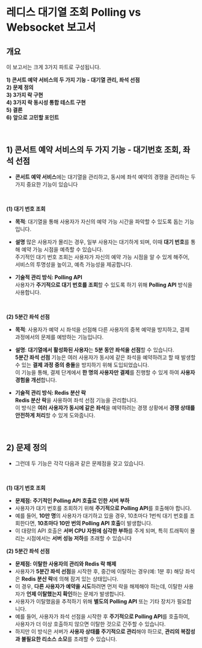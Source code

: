 # 레디스 대기열 조회 Polling vs Websocket 보고서 

## 개요

이 보고서는 크게 3가지 파트로 구성됩니다.
  
**1) 콘서트 예약 서비스의 두 가지 기능 - 대기열 관리, 좌석 선점** <br>
**2) 문제 정의** <br>
**3) 3가지 락 구현** <br>
**4) 3가지 락 동시성 통합 테스트 구현** <br>
**5) 결론** <br> 
**6) 앞으로 고민할 포인트** <br> 

<br> 

## 1) 콘서트 예약 서비스의 두 가지 기능 - 대기번호 조회, 좌석 선점
- **콘서트 예약 서비스**에는  대기열을 관리하고, 동시에 좌석 예약의 경쟁을 관리하는 두 가지 중요한 기능이 있습니다 <br>

<br> 

**(1) 대기 번호 조회**
- **목적**: 대기열을 통해 사용자가 자신의 예약 가능 시간을 파악할 수 있도록 돕는 기능입니다. <br> 
- **설명**
  많은 사용자가 몰리는 경우, 일부 사용자는 대기하게 되며, 이때 **대기 번호**를 통해 예약 가능 시점을 예측할 수 있습니다. <br> 
  주기적인 대기 번호 조회는 사용자가 자신의 예약 가능 시점을 알 수 있게 해주어, <br>
  서비스의 투명성을 높이고, 예측 가능성을 제공합니다. <br> 

- **기술적 관리 방식: Polling API** <br> 
  사용자가 **주기적으로 대기 번호를 조회**할 수 있도록 하기 위해 **Polling API** 방식을 사용합니다. <br>

  
<br> 


**(2) 5분간 좌석 선점**
- **목적**: 사용자가 예약 시 좌석을 선점해 다른 사용자의 중복 예약을 방지하고, 결제 과정에서의 문제를 예방하는 기능입니다. <br> 
- **설명**:
  **대기열에서 활성화된 사용자**는 **5분 동안 좌석을 선점**할 수 있습니다. <br> 
  **5분간 좌석 선점** 기능은 여러 사용자가 동시에 같은 좌석을 예약하려고 할 때 발생할 수 있는 **결제 과정 중의 충돌**을 방지하기 위해 도입되었습니다. <br>
  이 기능을 통해, 결제 단계에서 **한 명의 사용자만 결제**를 진행할 수 있게 하여 **사용자 경험을 개선**합니다. <br> 

- **기술적 관리 방식: Redis 분산 락** <br> 
  **Redis 분산 락**을 사용하여 좌석 선점 기능을 관리합니다. <br>
  이 방식은 **여러 사용자가 동시에 같은 좌석**을 예약하려는 경쟁 상황에서 **경쟁 상태를 안전하게 처리**할 수 있게 도와줍니다.


<br>


## 2) 문제 정의 

- 그런데 두 기능은 각각 다음과 같은 문제점을 갖고 있습니다.

<br>

**(1) 대기 번호 조회**
- **문제점: 주기적인 Polling API 호출로 인한 서버 부하** <br>
- 사용자가 대기 번호를 조회하기 위해 **주기적으로 Polling API**를 호출해야 합니다. <br> 
- 예를 들어, **10만 명**의 사용자가 대기하고 있을 경우, 10초마다 1번씩 대기 번호를 조회한다면, **10초마다 10만 번의 Polling API 호출**이 발생합니다. <br>
- 이 대량의 API 호출은 **서버 CPU 자원에 심각한 부하**를 주게 되며, 특히 트래픽이 몰리는 시점에서는 **서버 성능 저하**를 초래할 수 있습니다 <br>

**(2) 5분간 좌석 선점**
- **문제점: 이탈한 사용자의 관리와 Redis 락 해제**
- 사용자가 **5분간 좌석 선점**을 시작한 후, 중간에 이탈하는 경우(예: 1분 후) 해당 좌석은 **Redis 분산 락**에 의해 잠겨 있는 상태입니다. <br>
- 이 경우, **다른 사용자가 예약을 시도**하려면 먼저 락을 해제해야 하는데, 이탈한 사용자가 **언제 이탈했는지 확인**하는 문제가 발생합니다. <br>
- 사용자가 이탈했음을 추적하기 위해 **별도의 Polling API** 또는 기타 장치가 필요합니다. <br> 
- 예를 들어, 사용자가 좌석 선점을 시작한 후 **주기적으로 Polling API**를 호출하여, 사용자가 더 이상 호출하지 않으면 이탈한 것으로 간주할 수 있습니다. <br>
- 하지만 이 방식은 서버가 **사용자 상태를 주기적으로 관리**해야 하므로, **관리의 복잡성과 불필요한 리소스 소모**를 초래할 수 있습니다. <br>





   


